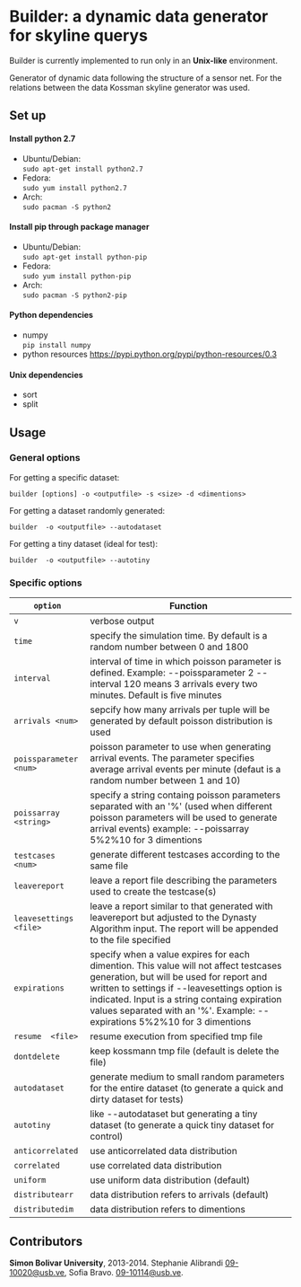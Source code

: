 # Builder: a dynamic data generator for skyline querys 

Builder is currently implemented to run only in an **Unix-like** environment.

Generator of dynamic data following the structure of a sensor net. For the relations between the data Kossman skyline generator was used.

## Set up ##

#### Install python 2.7 ####
* Ubuntu/Debian:       
```sudo apt-get install python2.7```
* Fedora:       
```sudo yum install python2.7```
* Arch:         
```sudo pacman -S python2```

#### Install pip through package manager ####
* Ubuntu/Debian:      
```sudo apt-get install python-pip```
* Fedora:      
```sudo yum install python-pip```
* Arch:       
```sudo pacman -S python2-pip```

#### Python dependencies ####
* numpy      
```pip install numpy```
* python resources <https://pypi.python.org/pypi/python-resources/0.3>

#### Unix dependencies ####
* sort
* split

## Usage ##

### General options ###

For getting a specific dataset:
~~~~~
builder [options] -o <outputfile> -s <size> -d <dimentions> 
~~~~~

For getting a dataset randomly generated:
~~~~~
builder  -o <outputfile> --autodataset
~~~~~

For getting a tiny dataset (ideal for test):
~~~~~
builder  -o <outputfile> --autotiny
~~~~~

### Specific options ###

```option```                 | Function
-----------------------------| -------------
```v```                     | verbose output
```time```                 | specify the simulation time. By default is a random number between 0 and 1800
```interval```                 |  interval of time in which poisson parameter is defined. Example: --poissparameter 2 --interval 120 means 3 arrivals every two minutes. Default is five minutes
```arrivals <num>```       | sepcify how many arrivals per tuple will be generated by default poisson distribution is used
```poissparameter <num>``` | poisson parameter to use when generating arrival events. The parameter specifies average arrival events per minute (defaut is a random number between 1 and 10)
```poissarray <string>```  | specify a string containg poisson parameters separated with an '%' (used when different poisson parameters will be used to generate arrival events) example: --poissarray 5%2%10 for 3 dimentions
```testcases <num>```      | generate different testcases according to the same file
```leavereport```          | leave a report file describing the parameters used to create the testcase(s)
```leavesettings <file>``` | leave a report similar to that generated with leavereport but adjusted to the Dynasty Algorithm input. The report will be appended to the file specified
```expirations```          | specify when a value expires for each dimention. This value will not affect testcases generation, but will be used for report and written to settings if --leavesettings option is indicated. Input is a string containg expiration values separated with an '%'. Example: --expirations 5%2%10 for 3 dimentions
```resume  <file>```       | resume execution from specified tmp file
```dontdelete```           | keep kossmann tmp file (default is delete the file)
```autodataset```          | generate medium to small random parameters for the entire dataset (to generate a quick and dirty dataset for tests)
```autotiny```             | like --autodataset but generating a tiny dataset (to generate a quick tiny dataset for control)
```anticorrelated```       | use anticorrelated data distribution
```correlated```           | use correlated data distribution
```uniform```              | use uniform data distribution (default)
```distributearr```        | data distribution refers to arrivals (default)
```distributedim```        | data distribution refers to dimentions 

## Contributors ##

**Simon Bolivar University**, 2013-2014. Stephanie Alibrandi 09-10020@usb.ve, Sofia Bravo. 09-10114@usb.ve.
